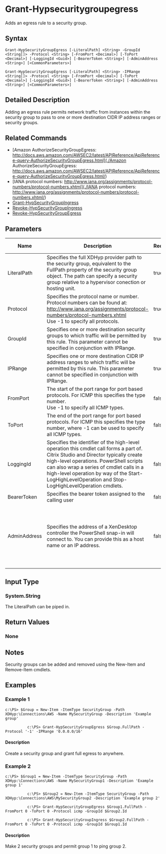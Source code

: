 ﻿
# Grant-Hypsecuritygroupegress
Adds an egress rule to a security group.
## Syntax
```
Grant-HypSecurityGroupEgress [-LiteralPath] <String> -GroupId <String[]> -Protocol <String> [-FromPort <Decimal>] [-ToPort <Decimal>] [-LoggingId <Guid>] [-BearerToken <String>] [-AdminAddress <String>] [<CommonParameters>]

Grant-HypSecurityGroupEgress [-LiteralPath] <String> -IPRange <String[]> -Protocol <String> [-FromPort <Decimal>] [-ToPort <Decimal>] [-LoggingId <Guid>] [-BearerToken <String>] [-AdminAddress <String>] [<CommonParameters>]
```
## Detailed Description
Adding an egress rule permits network traffic from instances within the security group to pass to one or more destination CIDR IP address ranges or security groups.


## Related Commands

* [Amazon AuthorizeSecurityGroupEgress: http://docs.aws.amazon.com/AWSEC2/latest/APIReference/ApiReference-query-AuthorizeSecurityGroupEgress.html](./Amazon AuthorizeSecurityGroupEgress: http://docs.aws.amazon.com/AWSEC2/latest/APIReference/ApiReference-query-AuthorizeSecurityGroupEgress.html/)
* [IANA protocol numbers: http://www.iana.org/assignments/protocol-numbers/protocol-numbers.xhtml](./IANA protocol numbers: http://www.iana.org/assignments/protocol-numbers/protocol-numbers.xhtml/)
* [Grant-HypSecurityGroupIngress](./Grant-HypSecurityGroupIngress/)
* [Revoke-HypSecurityGroupIngress](./Revoke-HypSecurityGroupIngress/)
* [Revoke-HypSecurityGroupEgress](./Revoke-HypSecurityGroupEgress/)
## Parameters
| Name   | Description | Required? | Pipeline Input | Default Value |
| --- | --- | --- | --- | --- |
| LiteralPath | Specifies the full XDHyp provider path to the security group, equivalent to the FullPath property of the security group object. The path can specify a security group relative to a hypervisor conection or hosting unit. | true | true (ByValue) |  |
| Protocol | Specifies the protocol name or number. Protocol numbers can be found at: http://www.iana.org/assignments/protocol-numbers/protocol-numbers.xhtml<br>Use -1 to specify all protocols. | true | false |  |
| GroupId | Specifies one or more destination security groups to which traffic will be permitted by this rule. This parameter cannot be specified in conjunction with IPRange. | true | false |  |
| IPRange | Specifies one or more destination CIDR IP address ranges to which traffic will be permitted by this rule. This parameter cannot be specified in conjunction with IPRange. | true | false |  |
| FromPort | The start of the port range for port based protocols. For ICMP this specifies the type number.<br>Use -1 to specify all ICMP types. | false | false | 0 |
| ToPort | The end of the port range for port based protocols. For ICMP this specifies the type number, where -1 can be used to specify all ICMP types. | false | false | 0 |
| LoggingId | Specifies the identifier of the high-level operation this cmdlet call forms a part of. Citrix Studio and Director typically create high-level operations. PowerShell scripts can also wrap a series of cmdlet calls in a high-level operation by way of the Start-LogHighLevelOperation and Stop-LogHighLevelOperation cmdlets. | false | false |  |
| BearerToken | Specifies the bearer token assigned to the calling user | false | false |  |
| AdminAddress | Specifies the address of a XenDesktop controller the PowerShell snap-in will connect to. You can provide this as a host name or an IP address. | false | false | Localhost. Once a value is provided by any cmdlet, this value becomes the default. |

## Input Type

### System.String
The LiteralPath can be piped in.
## Return Values

### None

## Notes
Security groups can be added and removed using the New-Item and Remove-Item cmdlets.
## Examples

### Example 1
```
c:\PS> $Group = New-Item -ItemType SecurityGroup -Path XDHyp:\Connections\AWS -Name MySecurityGroup -Description 'Example group'

          c:\PS> Grant-HypSecurityGroupEgress $Group.FullPath -Protocol '-1' -IPRange '0.0.0.0/16'
```
#### Description
Create a security group and grant full egress to anywhere.
### Example 2
```
c:\PS> $Group1 = New-Item -ItemType SecurityGroup -Path XDHyp:\Connections\AWS -Name MySecurityGroup1 -Description 'Example group 1'

          c:\PS> $Group2 = New-Item -ItemType SecurityGroup -Path XDHyp:\Connections\AWS\MySecurityGroup2 -Description 'Example group 2'

          c:\PS> Grant-HypSecurityGroupEgress $Group1.FullPath -FromPort 0 -ToPort 0 -Protocol icmp -GroupId $Group2.Id

          c:\PS> Grant-HypSecurityGroupIngress $Group2.FullPath -FromPort 0 -ToPort 0 -Protocol icmp -GroupId $Group1.Id
```
#### Description
Make 2 security groups and permit group 1 to ping group 2.
